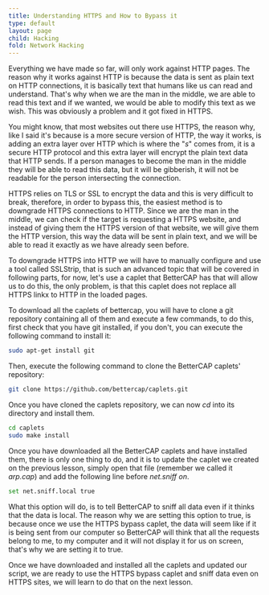 ```yaml
---
title: Understanding HTTPS and How to Bypass it
type: default
layout: page
child: Hacking
fold: Network Hacking
---
```


Everything we have made so far, will only work against HTTP pages. The reason
why it works against HTTP is because the data is sent as plain text on
HTTP connections, it is basically text that humans like us can read and
understand. That's why when we are the man in the middle, we are able to
read this text and if we wanted, we would be able to modify this text as we
wish. This was obviously a problem and it got fixed in HTTPS.

You might know, that most websites out there use HTTPS, the reason why, like I
said it's because is a more secure version of HTTP, the way it works, is adding
an extra layer over HTTP which is where the "_s_" comes from, it is a secure
HTTP protocol and this extra layer will encrypt the plain text data that HTTP
sends. If a person manages to become the man in the middle they will be able to
read this data, but it will be gibberish, it will not be readable for the person
intersecting the connection.

HTTPS relies on TLS or SSL to encrypt the data and this is very difficult to
break, therefore, in order to bypass this, the easiest method is to downgrade
HTTPS connections to HTTP. Since we are the man in the middle, we can check if
the target is requesting a HTTPS website, and instead of giving them the HTTPS
version of that website, we will give them the HTTP version, this way the data
will be sent in plain text, and we will be able to read it exactly as we have
already seen before.

To downgrade HTTPS into HTTP we will have to manually configure and use a tool
called SSLStrip, that is such an advanced topic that will be covered in
following parts, for now, let's use a caplet that BetterCAP has that will allow
us to do this, the only problem, is that this caplet does not replace all HTTPS
linkx to HTTP in the loaded pages.

To download all the caplets of bettercap, you will have to clone a git
repository containing all of them and execute a few commands, to do this, first
check that you have git installed, if you don't, you can execute the following
command to install it:

```bash
sudo apt-get install git
```

Then, execute the following command to clone the BetterCAP caplets' repository:

```bash
git clone https://github.com/bettercap/caplets.git
```

Once you have cloned the caplets repository, we can now _cd_ into its directory
and install them.

```bash
cd caplets
sudo make install
```

Once you have downloaded all the BetterCAP caplets and have installed them,
there is only one thing to do, and it is to update the caplet we created
on the previous lesson, simply open that file (remember we called it _arp.cap_)
and add the following line before _net.sniff on_.

```bash
set net.sniff.local true
```

What this option will do, is to tell BetterCAP to sniff all data even if it
thinks that the data is local. The reason why we are setting this option to
true, is because once we use the HTTPS bypass caplet, the data will seem
like if it is being sent from our computer so BetterCAP will think that
all the requests belong to me, to my computer and it will not display
it for us on screen, that's why we are setting it to true.

Once we have downloaded and installed all the caplets and updated our
script, we are ready to use the HTTPS bypass caplet and sniff data
even on HTTPS sites, we will learn to do that on the next lesson.
